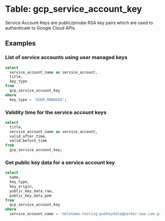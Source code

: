 # Table: gcp_service_account_key

Service Account Keys are public/private RSA key pairs which are used to authenticate to Google Cloud APIs.

## Examples

### List of service accounts using user managed keys

```sql
select
  service_account_name as service_account,
  title,
  key_type
from
  gcp_service_account_key
where
  key_type = 'USER_MANAGED';
```

### Validity time for the service account keys

```sql
select
  title,
  service_account_name as service_account,
  valid_after_time,
  valid_before_time
from
  gcp_service_account_key;
```

### Get public key data for a service account key

```sql
select
  name,
  key_type,
  key_origin,
  public_key_data_raw,
  public_key_data_pem
from
  gcp_service_account_key
where
  service_account_name = 'deleteme-testing-pubkeydata@parker-aaa.iam.gserviceaccount.com';
```